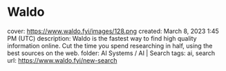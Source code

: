 # Waldo

cover: https://www.waldo.fyi/images/128.png
created: March 8, 2023 1:45 PM (UTC)
description: Waldo is the fastest way to find high quality information online. Cut the time you spend researching in half, using the best sources on the web.
folder: AI Systems / AI | Search
tags: ai, search
url: https://www.waldo.fyi/new-search